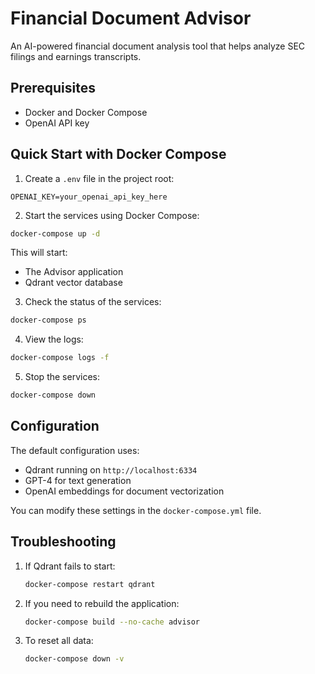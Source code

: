 # Financial Document Advisor

An AI-powered financial document analysis tool that helps analyze SEC filings and earnings transcripts.

## Prerequisites

- Docker and Docker Compose
- OpenAI API key

## Quick Start with Docker Compose

1. Create a `.env` file in the project root:

```env
OPENAI_KEY=your_openai_api_key_here
```

2. Start the services using Docker Compose:

```bash
docker-compose up -d
```

This will start:
- The Advisor application
- Qdrant vector database

3. Check the status of the services:

```bash
docker-compose ps
```

4. View the logs:

```bash
docker-compose logs -f
```

5. Stop the services:

```bash
docker-compose down
```

## Configuration

The default configuration uses:
- Qdrant running on `http://localhost:6334`
- GPT-4 for text generation
- OpenAI embeddings for document vectorization

You can modify these settings in the `docker-compose.yml` file.

## Troubleshooting

1. If Qdrant fails to start:
   ```bash
   docker-compose restart qdrant
   ```

2. If you need to rebuild the application:
   ```bash
   docker-compose build --no-cache advisor
   ```

3. To reset all data:
   ```bash
   docker-compose down -v
   ```
